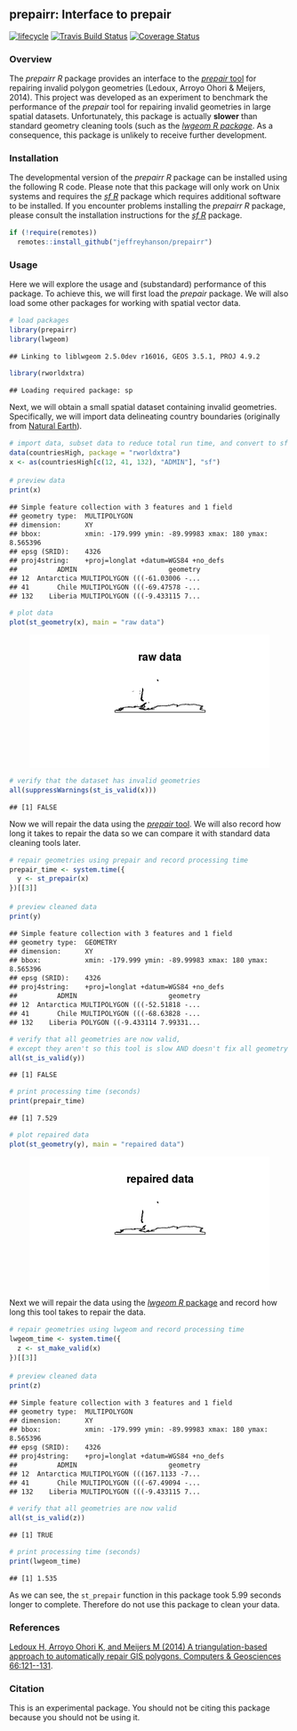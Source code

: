 
<!--- README.md is generated from README.Rmd. Please edit that file -->
prepairr: Interface to prepair
------------------------------

[![lifecycle](https://img.shields.io/badge/Lifecycle-experimental-orange.svg)](https://www.tidyverse.org/lifecycle/#experimental) [![Travis Build Status](https://img.shields.io/travis/jeffreyhanson/prepairr/master.svg?label=Status)](https://travis-ci.org/jeffreyhanson/prepairr) [![Coverage Status](https://codecov.io/github/jeffreyhanson/prepairr/coverage.svg?branch=master)](https://codecov.io/github/jeffreyhanson/prepairr?branch=master)

### Overview

The *prepairr R* package provides an interface to the [*prepair* tool](https://github.com/tudelft3d/prepair) for repairing invalid polygon geometries (Ledoux, Arroyo Ohori & Meijers, 2014). This project was developed as an experiment to benchmark the performance of the *prepair* tool for repairing invalid geometries in large spatial datasets. Unfortunately, this package is actually **slower** than standard geometry cleaning tools (such as the [*lwgeom R package*](%5B_lwgeom%20R_%20package%5D(https://CRAN.R-project.org/package=lwgeom)). As a consequence, this package is unlikely to receive further development.

### Installation

The developmental version of the *prepairr R* package can be installed using the following R code. Please note that this package will only work on Unix systems and requires the [*sf R*](https://github.com/r-spatial/sf) package which requires additional software to be installed. If you encounter problems installing the *prepairr R* package, please consult the installation instructions for the [*sf R*](https://github.com/r-spatial/sf) package.

``` r
if (!require(remotes))
  remotes::install_github("jeffreyhanson/prepairr")
```

### Usage

Here we will explore the usage and (substandard) performance of this package. To achieve this, we will first load the *prepair* package. We will also load some other packages for working with spatial vector data.

``` r
# load packages
library(prepairr)
library(lwgeom)
```

    ## Linking to liblwgeom 2.5.0dev r16016, GEOS 3.5.1, PROJ 4.9.2

``` r
library(rworldxtra)
```

    ## Loading required package: sp

Next, we will obtain a small spatial dataset containing invalid geometries. Specifically, we will import data delineating country boundaries (originally from [Natural Earth](https://www.naturalearthdata.com/)).

``` r
# import data, subset data to reduce total run time, and convert to sf format
data(countriesHigh, package = "rworldxtra")
x <- as(countriesHigh[c(12, 41, 132), "ADMIN"], "sf")

# preview data
print(x)
```

    ## Simple feature collection with 3 features and 1 field
    ## geometry type:  MULTIPOLYGON
    ## dimension:      XY
    ## bbox:           xmin: -179.999 ymin: -89.99983 xmax: 180 ymax: 8.565396
    ## epsg (SRID):    4326
    ## proj4string:    +proj=longlat +datum=WGS84 +no_defs
    ##          ADMIN                       geometry
    ## 12  Antarctica MULTIPOLYGON (((-61.03006 -...
    ## 41       Chile MULTIPOLYGON (((-69.47578 -...
    ## 132    Liberia MULTIPOLYGON (((-9.433115 7...

``` r
# plot data
plot(st_geometry(x), main = "raw data")
```

<img src="man/figures/README-raw_data-1.png" style="display: block; margin: auto;" />

``` r
# verify that the dataset has invalid geometries
all(suppressWarnings(st_is_valid(x)))
```

    ## [1] FALSE

Now we will repair the data using the [*prepair* tool](https://github.com/tudelft3d/prepair). We will also record how long it takes to repair the data so we can compare it with standard data cleaning tools later.

``` r
# repair geometries using prepair and record processing time
prepair_time <- system.time({
  y <- st_prepair(x)
})[[3]]

# preview cleaned data
print(y)
```

    ## Simple feature collection with 3 features and 1 field
    ## geometry type:  GEOMETRY
    ## dimension:      XY
    ## bbox:           xmin: -179.999 ymin: -89.99983 xmax: 180 ymax: 8.565396
    ## epsg (SRID):    4326
    ## proj4string:    +proj=longlat +datum=WGS84 +no_defs
    ##          ADMIN                       geometry
    ## 12  Antarctica MULTIPOLYGON (((-52.51818 -...
    ## 41       Chile MULTIPOLYGON (((-68.63828 -...
    ## 132    Liberia POLYGON ((-9.433114 7.99331...

``` r
# verify that all geometries are now valid,
# except they aren't so this tool is slow AND doesn't fix all geometry issues
all(st_is_valid(y))
```

    ## [1] FALSE

``` r
# print processing time (seconds)
print(prepair_time)
```

    ## [1] 7.529

``` r
# plot repaired data
plot(st_geometry(y), main = "repaired data")
```

<img src="man/figures/README-cleaned_data-1.png" style="display: block; margin: auto;" />

Next we will repair the data using the [*lwgeom R* package](https://CRAN.R-project.org/package=lwgeom) and record how long this tool takes to repair the data.

``` r
# repair geometries using lwgeom and record processing time
lwgeom_time <- system.time({
  z <- st_make_valid(x)
})[[3]]

# preview cleaned data
print(z)
```

    ## Simple feature collection with 3 features and 1 field
    ## geometry type:  MULTIPOLYGON
    ## dimension:      XY
    ## bbox:           xmin: -179.999 ymin: -89.99983 xmax: 180 ymax: 8.565396
    ## epsg (SRID):    4326
    ## proj4string:    +proj=longlat +datum=WGS84 +no_defs
    ##          ADMIN                       geometry
    ## 12  Antarctica MULTIPOLYGON (((167.1133 -7...
    ## 41       Chile MULTIPOLYGON (((-67.49094 -...
    ## 132    Liberia MULTIPOLYGON (((-9.433115 7...

``` r
# verify that all geometries are now valid
all(st_is_valid(z))
```

    ## [1] TRUE

``` r
# print processing time (seconds)
print(lwgeom_time)
```

    ## [1] 1.535

As we can see, the `st_prepair` function in this package took 5.99 seconds longer to complete. Therefore do not use this package to clean your data.

### References

[Ledoux H, Arroyo Ohori K, and Meijers M (2014) A triangulation-based approach to automatically repair GIS polygons. Computers & Geosciences 66:121--131](https://doi.org/10.1016/j.cageo.2014.01.009).

### Citation

This is an experimental package. You should not be citing this package because you should not be using it.
